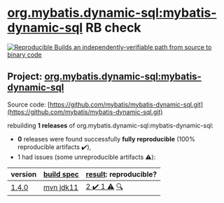 [org.mybatis.dynamic-sql:mybatis-dynamic-sql](https://search.maven.org/artifact/org.mybatis.dynamic-sql/mybatis-dynamic-sql/) RB check
=======

[![Reproducible Builds](https://reproducible-builds.org/images/logos/rb.svg) an independently-verifiable path from source to binary code](https://reproducible-builds.org/)

## Project: [org.mybatis.dynamic-sql:mybatis-dynamic-sql](https://search.maven.org/artifact/org.mybatis.dynamic-sql/mybatis-dynamic-sql/)

Source code: [https://github.com/mybatis/mybatis-dynamic-sql.git](https://github.com/mybatis/mybatis-dynamic-sql.git)

rebuilding **1 releases** of org.mybatis.dynamic-sql:mybatis-dynamic-sql:
- **0** releases were found successfully **fully reproducible** (100% reproducible artifacts :heavy_check_mark:),
- 1 had issues (some unreproducible artifacts :warning:):

| version | [build spec](BUILDSPEC.md) | [result](https://reproducible-builds.org/docs/jvm/): reproducible? |
| -- | --------- | ------ |
| [1.4.0](https://search.maven.org/artifact/org.mybatis.dynamic-sql/mybatis-dynamic-sql/1.4.0/pom) | [mvn jdk11](mybatis-dynamic-sql-1.4.0.buildspec) | [2 :heavy_check_mark:  1 :warning:](mybatis-dynamic-sql-1.4.0.buildcompare) [:mag:](mybatis-dynamic-sql-1.4.0.diffoscope) |
